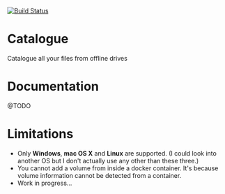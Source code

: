 [![Build Status](https://travis-ci.com/creativeprojects/catalogue.svg?branch=master)](https://travis-ci.com/creativeprojects/catalogue)

# Catalogue

Catalogue all your files from offline drives

# Documentation

@TODO

# Limitations

- Only **Windows**, **mac OS X** and **Linux** are supported. (I could look into another OS but I don't actually use any other than these three.)
- You cannot add a volume from inside a docker container. It's because volume information cannot be detected from a container.
- Work in progress...
